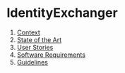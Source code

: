 # IdentityExchanger

1. [Context]()
2. [State of the Art](./documentation/soa.md)
3. [User Stories](./documentation/user_stories.md)
4. [Software Requirements](./documentation/software_requirements.md)
5. [Guidelines](./documentation/gidelines.md)
